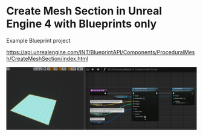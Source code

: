 # Create Mesh Section in Unreal Engine 4 with Blueprints only

Example Blueprint project

https://api.unrealengine.com/INT/BlueprintAPI/Components/ProceduralMesh/CreateMeshSection/index.html

![alt text](createMeshUE4.PNG)
